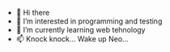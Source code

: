 - 👋 Hi there
- 👀 I’m interested in programming and testing
- 🌱 I’m currently learning web tehnology
- 📫 Knock knock... Wake up Neo...


